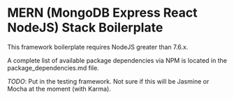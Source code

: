 # MERN (MongoDB Express React NodeJS) Stack Boilerplate

This framework boilerplate requires NodeJS greater than 7.6.x.

A complete list of available package dependencies via NPM is located in the package_dependencies.md file.

_TODO_: Put in the testing framework. Not sure if this will be Jasmine or Mocha at the moment (with Karma).
